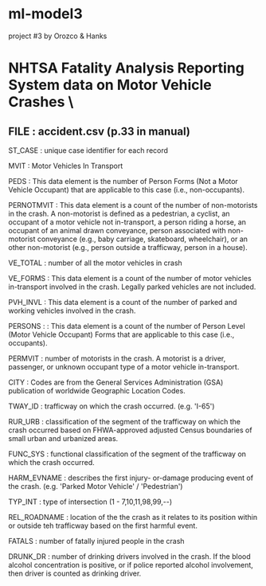 # ml-model3
project #3 by Orozco &amp; Hanks

# NHTSA Fatality Analysis Reporting System data on Motor Vehicle Crashes \

## FILE : accident.csv (p.33 in manual)

ST_CASE : unique case identifier for each record 

MVIT : Motor Vehicles In Transport 

PEDS : This data element is the number of Person Forms (Not a Motor Vehicle Occupant)
that are applicable to this case (i.e., non-occupants). 


PERNOTMVIT :  This data element is a count of the number of non-motorists in the crash. A
non-motorist is defined as a pedestrian, a cyclist, an occupant of a motor vehicle not in-transport,
a person riding a horse, an occupant of an animal drawn conveyance, person associated with
non-motorist conveyance (e.g., baby carriage, skateboard, wheelchair), or an other non-motorist
(e.g., person outside a trafficway, person in a house).


VE_TOTAL : number of all the motor vehicles in crash 

VE_FORMS :  This data element is a count of the number of motor vehicles in-transport involved in
the crash. Legally parked vehicles are not included.

PVH_INVL : This data element is a count of the number of parked and working vehicles involved
in the crash. 

PERSONS : : This data element is a count of the number of Person Level (Motor Vehicle
Occupant) Forms that are applicable to this case (i.e., occupants).

PERMVIT :  number of motorists in the crash. A motorist is a
driver, passenger, or unknown occupant type of a motor vehicle in-transport.

CITY : Codes are from the General Services Administration (GSA) publication of worldwide Geographic Location Codes. 

TWAY_ID :  trafficway on which the crash occurred. (e.g. 'I-65')

RUR_URB : classification of the segment of the trafficway on
which the crash occurred based on FHWA-approved adjusted Census boundaries of small urban
and urbanized areas.

FUNC_SYS : functional classification of the segment of the
trafficway on which the crash occurred.

HARM_EVNAME : describes the first injury- or-damage producing event of the crash. (e.g. 'Parked Motor Vehicle' / 'Pedestrian')

TYP_INT : type of intersection (1 - 7,10,11,98,99,--)

REL_ROADNAME : location of the the crash as it relates to its position within or outside teh trafficway based on the first harmful event. 

FATALS : number of fatally injured people in the crash 

DRUNK_DR : number of drinking drivers involved in the crash. If the blood alcohol concentration is positive, or if police reported alcohol involvement, then driver is counted as drinking driver. 



